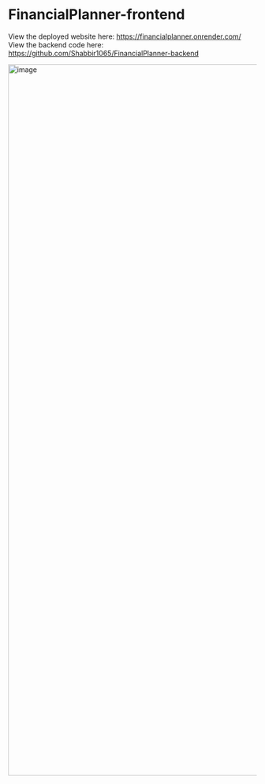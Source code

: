# FinancialPlanner-frontend
View the deployed website here: https://financialplanner.onrender.com/
View the backend code here: https://github.com/Shabbir1065/FinancialPlanner-backend

<img width="1440" alt="image" src="https://github.com/Shabbir1065/FinancialPlanner-frontend/assets/46404712/19030a71-2b29-43e9-b8a6-61366982b965">
